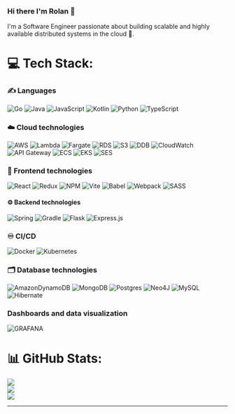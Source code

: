 ### Hi there I'm Rolan 👋

I'm a Software Engineer passionate about building scalable and highly available distributed systems in the cloud 🔨.

<!--
- 🔭 I’m currently working on ...
- 🌱 I’m currently learning ...
- 👯 I’m looking to collaborate on ...
- 🤔 I’m looking for help with ...
- 💬 Ask me about ...
- 📫 How to reach me: ...
- 😄 Pronouns: ...
- ⚡ Fun fact: ...
-->


# 💻 Tech Stack:

### ✍️ Languages
![Go](https://img.shields.io/badge/go-%2300ADD8.svg?style=for-the-badge&logo=go&logoColor=white) ![Java](https://img.shields.io/badge/java-%23ED8B00.svg?style=for-the-badge&logo=openjdk&logoColor=white)  ![JavaScript](https://img.shields.io/badge/javascript-%23323330.svg?style=for-the-badge&logo=javascript&logoColor=%23F7DF1E)  ![Kotlin](https://img.shields.io/badge/kotlin-%237F52FF.svg?style=for-the-badge&logo=kotlin&logoColor=white) ![Python](https://img.shields.io/badge/python-3670A0?style=for-the-badge&logo=python&logoColor=ffdd54)  ![TypeScript](https://img.shields.io/badge/typescript-%23007ACC.svg?style=for-the-badge&logo=typescript&logoColor=white)

### ☁️ Cloud technologies 
![AWS](https://img.shields.io/badge/AWS-%23FF9900.svg?style=for-the-badge&logo=amazon-aws&logoColor=white)
![Lambda](https://img.shields.io/badge/aws%20lambda-%23FF9900?style=for-the-badge&logo=awslambda&logoColor=white&labelColor=%23FF9900)
![Fargate](https://img.shields.io/badge/aws%20fargate-%23FF9900?style=for-the-badge&logo=awsfargate&logoColor=white&labelColor=%23FF9900)
![RDS](https://img.shields.io/badge/amazon%20rds-%23527FFF?style=for-the-badge&logo=amazonrds&logoColor=white&labelColor=%23527FFF)
![S3](https://img.shields.io/badge/amazon%20s3-%23569A31?style=for-the-badge&logo=amazons3&logoColor=white)
![DDB](https://img.shields.io/badge/amazon%20dynamo%20db-%234053D6?style=for-the-badge&logo=amazondynamodb&logoColor=white)
![CloudWatch](https://img.shields.io/badge/amazon%20cloudwatch-%23FF4F8B?style=for-the-badge&logo=amazoncloudwatch&logoColor=white)
![API Gateway](https://img.shields.io/badge/amazon%20api%20gateway-%23FF4F8B?style=for-the-badge&logo=amazonapigateway&logoColor=white)
![ECS](https://img.shields.io/badge/amazon%20ecs-%23FF9900?style=for-the-badge&logo=amazon%20ecs&logoColor=white)
![EKS](https://img.shields.io/badge/amazon%20eks-%23FF9900?style=for-the-badge&logo=amazon%20eks&logoColor=white)
![SES](https://img.shields.io/badge/amazon%20ses-%23DD344C?style=for-the-badge&logo=amazonsimpleemailservice&logoColor=white)


### 📲 Frontend technologies
![React](https://img.shields.io/badge/react-%2320232a.svg?style=for-the-badge&logo=react&logoColor=%2361DAFB)
![Redux](https://img.shields.io/badge/redux-%23593d88.svg?style=for-the-badge&logo=redux&logoColor=white)
![NPM](https://img.shields.io/badge/NPM-%23CB3837.svg?style=for-the-badge&logo=npm&logoColor=white) 
![Vite](https://img.shields.io/badge/vite-%23646CFF.svg?style=for-the-badge&logo=vite&logoColor=white)
![Babel](https://img.shields.io/badge/Babel-F9DC3e?style=for-the-badge&logo=babel&logoColor=black)
![Webpack](https://img.shields.io/badge/webpack-%238DD6F9.svg?style=for-the-badge&logo=webpack&logoColor=black)
![SASS](https://img.shields.io/badge/SASS-hotpink.svg?style=for-the-badge&logo=SASS&logoColor=white)

#### ⚙️ Backend technologies
![Spring](https://img.shields.io/badge/spring-%236DB33F.svg?style=for-the-badge&logo=spring&logoColor=white) 
![Gradle](https://img.shields.io/badge/Gradle-02303A.svg?style=for-the-badge&logo=Gradle&logoColor=white)
![Flask](https://img.shields.io/badge/flask-%23000.svg?style=for-the-badge&logo=flask&logoColor=white)
![Express.js](https://img.shields.io/badge/express.js-%23404d59.svg?style=for-the-badge&logo=express&logoColor=%2361DAFB)

### ♾ CI/CD 
![Docker](https://img.shields.io/badge/docker-%230db7ed.svg?style=for-the-badge&logo=docker&logoColor=white) ![Kubernetes](https://img.shields.io/badge/kubernetes-%23326ce5.svg?style=for-the-badge&logo=kubernetes&logoColor=white)

### 🗂 Database technologies
![AmazonDynamoDB](https://img.shields.io/badge/Amazon%20DynamoDB-4053D6?style=for-the-badge&logo=Amazon%20DynamoDB&logoColor=white) ![MongoDB](https://img.shields.io/badge/MongoDB-%234ea94b.svg?style=for-the-badge&logo=mongodb&logoColor=white) ![Postgres](https://img.shields.io/badge/postgres-%23316192.svg?style=for-the-badge&logo=postgresql&logoColor=white) ![Neo4J](https://img.shields.io/badge/Neo4j-008CC1?style=for-the-badge&logo=neo4j&logoColor=white) ![MySQL](https://img.shields.io/badge/mysql-%2300000f.svg?style=for-the-badge&logo=mysql&logoColor=white) ![Hibernate](https://img.shields.io/badge/Hibernate-59666C?style=for-the-badge&logo=Hibernate&logoColor=white)

### Dashboards and data visualization 
![GRAFANA](https://img.shields.io/badge/grafana-F46800.svg?style=for-the-badge&logo=grafana&logoColor=white&color=%23F46800)

# 📊 GitHub Stats:
![](https://github-readme-streak-stats.herokuapp.com/?user=TheySeeMeRolan&theme=tokyonight&hide_border=true)<br/>
![](https://github-readme-stats.vercel.app/api?username=TheySeeMeRolan&theme=tokyonight&hide_border=true&include_all_commits=true&count_private=true)<br/>
![](https://github-readme-stats.vercel.app/api/top-langs/?username=TheySeeMeRolan&theme=tokyonight&hide_border=true&include_all_commits=true&count_private=true&layout=compact)

---
